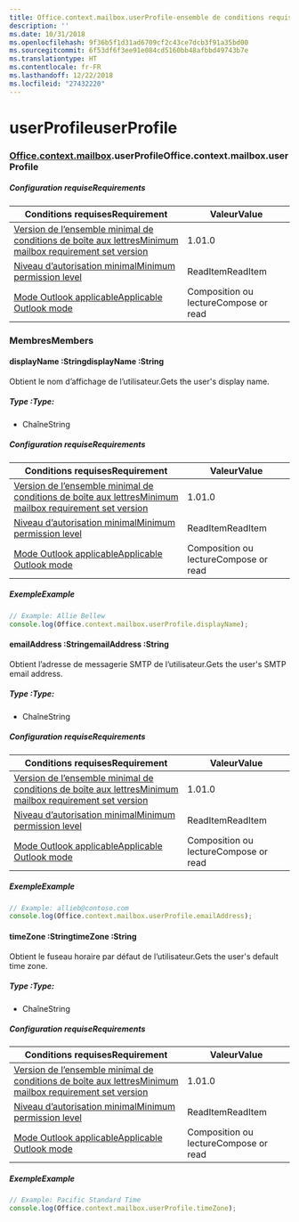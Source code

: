 ```yaml
---
title: Office.context.mailbox.userProfile-ensemble de conditions requises 1.3
description: ''
ms.date: 10/31/2018
ms.openlocfilehash: 9f36b5f1d31ad6709cf2c43ce7dcb3f91a35bd00
ms.sourcegitcommit: 6f53df6f3ee91e084cd5160bb48afbbd49743b7e
ms.translationtype: HT
ms.contentlocale: fr-FR
ms.lasthandoff: 12/22/2018
ms.locfileid: "27432220"
---
```

# <a name="userprofile"></a><span data-ttu-id="8c08f-102">userProfile</span><span class="sxs-lookup"><span data-stu-id="8c08f-102">userProfile</span></span>

### <a name="officeofficemdcontextofficecontextmdmailboxofficecontextmailboxmduserprofile"></a><span data-ttu-id="8c08f-103">[Office](Office.md)[.context](Office.context.md)[.mailbox](Office.context.mailbox.md).userProfile</span><span class="sxs-lookup"><span data-stu-id="8c08f-103">Office.context.mailbox.userProfile</span></span>

##### <a name="requirements"></a><span data-ttu-id="8c08f-104">Configuration requise</span><span class="sxs-lookup"><span data-stu-id="8c08f-104">Requirements</span></span>

|<span data-ttu-id="8c08f-105">Conditions requises</span><span class="sxs-lookup"><span data-stu-id="8c08f-105">Requirement</span></span>| <span data-ttu-id="8c08f-106">Valeur</span><span class="sxs-lookup"><span data-stu-id="8c08f-106">Value</span></span>|
|---|---|
|[<span data-ttu-id="8c08f-107">Version de l’ensemble minimal de conditions de boîte aux lettres</span><span class="sxs-lookup"><span data-stu-id="8c08f-107">Minimum mailbox requirement set version</span></span>](/office/dev/add-ins/reference/requirement-sets/outlook-api-requirement-sets)| <span data-ttu-id="8c08f-108">1.0</span><span class="sxs-lookup"><span data-stu-id="8c08f-108">1.0</span></span>|
|[<span data-ttu-id="8c08f-109">Niveau d’autorisation minimal</span><span class="sxs-lookup"><span data-stu-id="8c08f-109">Minimum permission level</span></span>](https://docs.microsoft.com/outlook/add-ins/understanding-outlook-add-in-permissions)| <span data-ttu-id="8c08f-110">ReadItem</span><span class="sxs-lookup"><span data-stu-id="8c08f-110">ReadItem</span></span>|
|[<span data-ttu-id="8c08f-111">Mode Outlook applicable</span><span class="sxs-lookup"><span data-stu-id="8c08f-111">Applicable Outlook mode</span></span>](https://docs.microsoft.com/outlook/add-ins/#extension-points)| <span data-ttu-id="8c08f-112">Composition ou lecture</span><span class="sxs-lookup"><span data-stu-id="8c08f-112">Compose or read</span></span>|

### <a name="members"></a><span data-ttu-id="8c08f-113">Membres</span><span class="sxs-lookup"><span data-stu-id="8c08f-113">Members</span></span>

####  <a name="displayname-string"></a><span data-ttu-id="8c08f-114">displayName :String</span><span class="sxs-lookup"><span data-stu-id="8c08f-114">displayName :String</span></span>

<span data-ttu-id="8c08f-115">Obtient le nom d’affichage de l’utilisateur.</span><span class="sxs-lookup"><span data-stu-id="8c08f-115">Gets the user's display name.</span></span>

##### <a name="type"></a><span data-ttu-id="8c08f-116">Type :</span><span class="sxs-lookup"><span data-stu-id="8c08f-116">Type:</span></span>

*   <span data-ttu-id="8c08f-117">Chaîne</span><span class="sxs-lookup"><span data-stu-id="8c08f-117">String</span></span>

##### <a name="requirements"></a><span data-ttu-id="8c08f-118">Configuration requise</span><span class="sxs-lookup"><span data-stu-id="8c08f-118">Requirements</span></span>

|<span data-ttu-id="8c08f-119">Conditions requises</span><span class="sxs-lookup"><span data-stu-id="8c08f-119">Requirement</span></span>| <span data-ttu-id="8c08f-120">Valeur</span><span class="sxs-lookup"><span data-stu-id="8c08f-120">Value</span></span>|
|---|---|
|[<span data-ttu-id="8c08f-121">Version de l’ensemble minimal de conditions de boîte aux lettres</span><span class="sxs-lookup"><span data-stu-id="8c08f-121">Minimum mailbox requirement set version</span></span>](/office/dev/add-ins/reference/requirement-sets/outlook-api-requirement-sets)| <span data-ttu-id="8c08f-122">1.0</span><span class="sxs-lookup"><span data-stu-id="8c08f-122">1.0</span></span>|
|[<span data-ttu-id="8c08f-123">Niveau d’autorisation minimal</span><span class="sxs-lookup"><span data-stu-id="8c08f-123">Minimum permission level</span></span>](https://docs.microsoft.com/outlook/add-ins/understanding-outlook-add-in-permissions)| <span data-ttu-id="8c08f-124">ReadItem</span><span class="sxs-lookup"><span data-stu-id="8c08f-124">ReadItem</span></span>|
|[<span data-ttu-id="8c08f-125">Mode Outlook applicable</span><span class="sxs-lookup"><span data-stu-id="8c08f-125">Applicable Outlook mode</span></span>](https://docs.microsoft.com/outlook/add-ins/#extension-points)| <span data-ttu-id="8c08f-126">Composition ou lecture</span><span class="sxs-lookup"><span data-stu-id="8c08f-126">Compose or read</span></span>|

##### <a name="example"></a><span data-ttu-id="8c08f-127">Exemple</span><span class="sxs-lookup"><span data-stu-id="8c08f-127">Example</span></span>

```js
// Example: Allie Bellew
console.log(Office.context.mailbox.userProfile.displayName);
```

####  <a name="emailaddress-string"></a><span data-ttu-id="8c08f-128">emailAddress :String</span><span class="sxs-lookup"><span data-stu-id="8c08f-128">emailAddress :String</span></span>

<span data-ttu-id="8c08f-129">Obtient l’adresse de messagerie SMTP de l’utilisateur.</span><span class="sxs-lookup"><span data-stu-id="8c08f-129">Gets the user's SMTP email address.</span></span>

##### <a name="type"></a><span data-ttu-id="8c08f-130">Type :</span><span class="sxs-lookup"><span data-stu-id="8c08f-130">Type:</span></span>

*   <span data-ttu-id="8c08f-131">Chaîne</span><span class="sxs-lookup"><span data-stu-id="8c08f-131">String</span></span>

##### <a name="requirements"></a><span data-ttu-id="8c08f-132">Configuration requise</span><span class="sxs-lookup"><span data-stu-id="8c08f-132">Requirements</span></span>

|<span data-ttu-id="8c08f-133">Conditions requises</span><span class="sxs-lookup"><span data-stu-id="8c08f-133">Requirement</span></span>| <span data-ttu-id="8c08f-134">Valeur</span><span class="sxs-lookup"><span data-stu-id="8c08f-134">Value</span></span>|
|---|---|
|[<span data-ttu-id="8c08f-135">Version de l’ensemble minimal de conditions de boîte aux lettres</span><span class="sxs-lookup"><span data-stu-id="8c08f-135">Minimum mailbox requirement set version</span></span>](/office/dev/add-ins/reference/requirement-sets/outlook-api-requirement-sets)| <span data-ttu-id="8c08f-136">1.0</span><span class="sxs-lookup"><span data-stu-id="8c08f-136">1.0</span></span>|
|[<span data-ttu-id="8c08f-137">Niveau d’autorisation minimal</span><span class="sxs-lookup"><span data-stu-id="8c08f-137">Minimum permission level</span></span>](https://docs.microsoft.com/outlook/add-ins/understanding-outlook-add-in-permissions)| <span data-ttu-id="8c08f-138">ReadItem</span><span class="sxs-lookup"><span data-stu-id="8c08f-138">ReadItem</span></span>|
|[<span data-ttu-id="8c08f-139">Mode Outlook applicable</span><span class="sxs-lookup"><span data-stu-id="8c08f-139">Applicable Outlook mode</span></span>](https://docs.microsoft.com/outlook/add-ins/#extension-points)| <span data-ttu-id="8c08f-140">Composition ou lecture</span><span class="sxs-lookup"><span data-stu-id="8c08f-140">Compose or read</span></span>|

##### <a name="example"></a><span data-ttu-id="8c08f-141">Exemple</span><span class="sxs-lookup"><span data-stu-id="8c08f-141">Example</span></span>

```js
// Example: allieb@contoso.com
console.log(Office.context.mailbox.userProfile.emailAddress);
```

####  <a name="timezone-string"></a><span data-ttu-id="8c08f-142">timeZone :String</span><span class="sxs-lookup"><span data-stu-id="8c08f-142">timeZone :String</span></span>

<span data-ttu-id="8c08f-143">Obtient le fuseau horaire par défaut de l’utilisateur.</span><span class="sxs-lookup"><span data-stu-id="8c08f-143">Gets the user's default time zone.</span></span>

##### <a name="type"></a><span data-ttu-id="8c08f-144">Type :</span><span class="sxs-lookup"><span data-stu-id="8c08f-144">Type:</span></span>

*   <span data-ttu-id="8c08f-145">Chaîne</span><span class="sxs-lookup"><span data-stu-id="8c08f-145">String</span></span>

##### <a name="requirements"></a><span data-ttu-id="8c08f-146">Configuration requise</span><span class="sxs-lookup"><span data-stu-id="8c08f-146">Requirements</span></span>

|<span data-ttu-id="8c08f-147">Conditions requises</span><span class="sxs-lookup"><span data-stu-id="8c08f-147">Requirement</span></span>| <span data-ttu-id="8c08f-148">Valeur</span><span class="sxs-lookup"><span data-stu-id="8c08f-148">Value</span></span>|
|---|---|
|[<span data-ttu-id="8c08f-149">Version de l’ensemble minimal de conditions de boîte aux lettres</span><span class="sxs-lookup"><span data-stu-id="8c08f-149">Minimum mailbox requirement set version</span></span>](/office/dev/add-ins/reference/requirement-sets/outlook-api-requirement-sets)| <span data-ttu-id="8c08f-150">1.0</span><span class="sxs-lookup"><span data-stu-id="8c08f-150">1.0</span></span>|
|[<span data-ttu-id="8c08f-151">Niveau d’autorisation minimal</span><span class="sxs-lookup"><span data-stu-id="8c08f-151">Minimum permission level</span></span>](https://docs.microsoft.com/outlook/add-ins/understanding-outlook-add-in-permissions)| <span data-ttu-id="8c08f-152">ReadItem</span><span class="sxs-lookup"><span data-stu-id="8c08f-152">ReadItem</span></span>|
|[<span data-ttu-id="8c08f-153">Mode Outlook applicable</span><span class="sxs-lookup"><span data-stu-id="8c08f-153">Applicable Outlook mode</span></span>](https://docs.microsoft.com/outlook/add-ins/#extension-points)| <span data-ttu-id="8c08f-154">Composition ou lecture</span><span class="sxs-lookup"><span data-stu-id="8c08f-154">Compose or read</span></span>|

##### <a name="example"></a><span data-ttu-id="8c08f-155">Exemple</span><span class="sxs-lookup"><span data-stu-id="8c08f-155">Example</span></span>

```js
// Example: Pacific Standard Time
console.log(Office.context.mailbox.userProfile.timeZone);
```